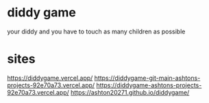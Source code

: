 # diddy game
your diddy and you have to touch as many children as possible

# sites
https://diddygame.vercel.app/
https://diddygame-git-main-ashtons-projects-92e70a73.vercel.app/
https://diddygame-ashtons-projects-92e70a73.vercel.app/
https://ashton20271.github.io/diddygame/
